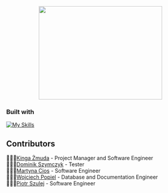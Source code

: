 <div align="center">
  <img src="https://github.com/user-attachments/assets/4adc9313-c87a-43c6-b590-8c3c67d20934" width="330" height="250" ><br>
  <!--<i>Find the job. Ditch the stress.</i>-->
</div>

<!-- ### Table of contents

## About

### Features -->

### Built with
[![My Skills](https://skillicons.dev/icons?i=java,spring,mysql,react,idea,figma&theme=light)](https://skillicons.dev)

<!-- ## Getting started
### Prerequisites
### Instalation -->

## Contributors
👩🏻‍💻[Kinga Żmuda](https://github.com/kingazm) - Project Manager and Software Engineer <br>
👨🏼‍💻[Dominik Szymczyk](https://github.com/tytusszymczyk) - Tester <br>
👩🏼‍💻[Martyna Cios](https://github.com/cssma) - Software Engineer <br>
👨🏻‍💻[Wojciech Popiel](https://github.com/PopielWojciech) - Database and Documentation Engineer <br>
👨🏻‍💻[Piotr Szulej](https://github.com/PiterParker32) - Software Engineer
<!-- ## Contact

### Acknowledgements -->
